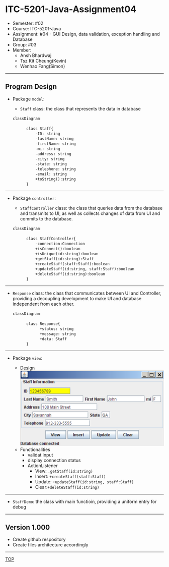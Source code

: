 # ITC-5201-Java-Assignment04

- Semester: #02
- Course: ITC-5201-Java
- Assignment: #04 - GUI Design, data validation, exception handling and Database
- Group: #03
- Member:
  - Ansh Bhardwaj
  - Tsz Kit Cheung(Kevin)
  - Wenhao Fang(Simon)

---

## Program Design

- Package `model`:

  - `Staff` class: the class that represents the data in database

  ```mermaid
  classDiagram

        class Staff{
            -ID: string
            -lastName: string
            -firstName: string
            -mi: string
            -address: string
            -city: string
            -state: string
            -telephone: string
            -email: string
            +toString():string
        }

  ```

---

- Package `controller`:

  - `StaffController` class: the class that queries data from the database and transmits to UI, as well as collects changes of data from UI and commits to the database.

  ```mermaid
  classDiagram

        class StaffController{
            -connection:Connection
            +isConnect():boolean
            +isUnique(id:string):boolean
            +getStaff(id:string):Staff
            +createStaff(staff:Staff):boolean
            +updateStaff(id:string, staff:Staff):boolean
            +deleteStaff(id:string):boolean
        }

  ```

---

- `Response` class: the class that communicates between UI and Controller, providing a decoupling development to make UI and database independent from each other.

  ```mermaid
  classDiagram

        class Response{
              +status: string
              +message: string
              +data: Staff
        }

  ```

---

- Package `view`:

  - Design
    ![sample](./ui.png)
  - Functionalities
    - validat input
    - display connection status
    - ActionListener
      - View: `.getStaff(id:string)`
      - Insert: `+createStaff(staff:Staff)`
      - Update: `+updateStaff(id:string, staff:Staff)`
      - Clear:`+deleteStaff(id:string)`

---

- `StaffDemo`: the class with main functioin, providing a uniform entry for debug

---

## Version 1.000

- Create github respository
- Create files architecture accordingly

---

[TOP](#itc-5201-java-assignment04)
